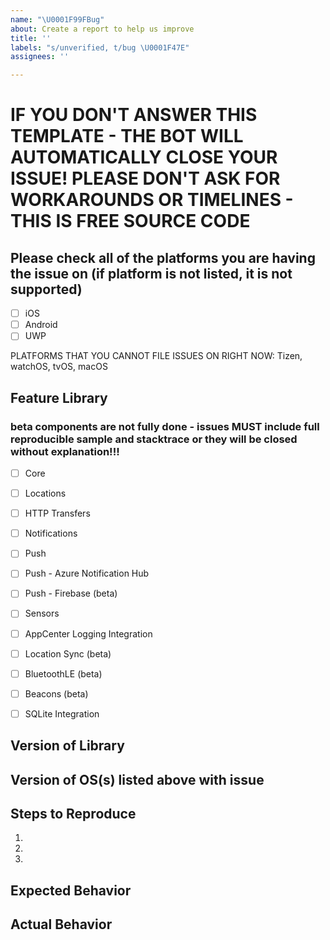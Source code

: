 ```yaml
---
name: "\U0001F99FBug"
about: Create a report to help us improve
title: ''
labels: "s/unverified, t/bug \U0001F47E"
assignees: ''

---
```


# IF YOU DON'T ANSWER THIS TEMPLATE - THE BOT WILL AUTOMATICALLY CLOSE YOUR ISSUE!  PLEASE DON'T ASK FOR WORKAROUNDS OR TIMELINES - THIS IS FREE SOURCE CODE

## Please check all of the platforms you are having the issue on (if platform is not listed, it is not supported)

 - [ ] iOS
 - [ ] Android
 - [ ] UWP

 PLATFORMS THAT YOU CANNOT FILE ISSUES ON RIGHT NOW: Tizen, watchOS, tvOS, macOS

## Feature Library

### beta components are not fully done - issues MUST include full reproducible sample and stacktrace or they will be closed without explanation!!!

 - [ ] Core
 - [ ] Locations
 - [ ] HTTP Transfers
 - [ ] Notifications
 - [ ] Push
 - [ ] Push - Azure Notification Hub
 - [ ] Push - Firebase (beta)
 - [ ] Sensors
 - [ ] AppCenter Logging Integration
 - [ ] Location Sync (beta)
 - [ ] BluetoothLE (beta)
 - [ ] Beacons (beta)
 - [ ] SQLite Integration



## Version of Library

## Version of OS(s) listed above with issue



## Steps to Reproduce
1.
2.
3.

## Expected Behavior


## Actual Behavior
